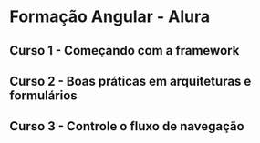 # Formação Angular - Alura

## Curso 1 - Começando com a framework

## Curso 2 - Boas práticas em arquiteturas e formulários

## Curso 3 - Controle o fluxo de navegação
